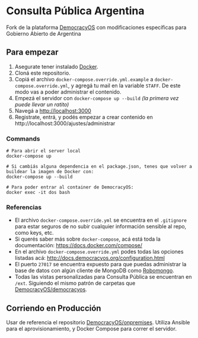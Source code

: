 # Consulta Pública Argentina

Fork de la plataforma [DemocracyOS](https://github.com/DemocracyOS/democracyos) con modificaciones específicas para Gobierno Abierto de Argentina

## Para empezar

1. Asegurate tener instalado [Docker](https://www.docker.com/).
2. Cloná este repositorio.
3. Copiá el archivo `docker-compose.override.yml.example` a `docker-compose.override.yml`, y agregá tu mail en la variable `STAFF`. De este modo vas a poder administrar el contenido.
4. Empezá el servidor con `docker-compose up --build` _(la primera vez puede llevar un ratito)_
5. Navegá a [http://localhost:3000](http://localhost:3000)
6. Registrate, entrá, y podés empezar a crear contenido en http://localhost:3000/ajustes/administrar

### Commands

```
# Para abrir el server local
docker-compose up
```

```
# Si cambiás alguna dependencia en el package.json, tenes que volver a buildear la imagen de Docker con:
docker-compose up --build
```

```
# Para poder entrar al container de DemocracyOS:
docker exec -it dos bash
```

### Referencias

* El archivo `docker-compose.override.yml` se encuentra en el `.gitignore` para estar seguros de no subir cualquier información sensible al repo, como keys, etc.
* Si querés saber más sobre `docker-compose`, acá está toda la documentación: https://docs.docker.com/compose/
* En el archivo `docker-compose.override.yml` podes todas las opciones listadas acá: http://docs.democracyos.org/configuration.html
* El puerto `27017` se encuentra expuesto para que puedas administrar la base de datos con algún cliente de MongoDB como [Robomongo](https://robomongo.org/).
* Todas las vistas personalizadas para Consulta Pública se encuentran en `/ext`. Siguiendo el mismo patrón de carpetas que [DemocracyOS/democracyos](https://github.com/DemocracyOS/democracyos).

## Corriendo en Producción
Usar de referencia el repositorio [DemocracyOS/onpremises](https://github.com/DemocracyOS/onpremises). Utiliza Ansible para el aprovisionamiento, y Docker Compose para correr el servidor.
